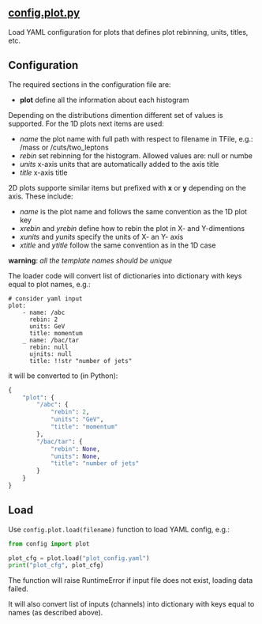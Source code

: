 ## [config.plot.py](https://github.com/ksamdev/exo_plots/blob/master/config/plot.py)

Load YAML configuration for plots that defines plot rebinning, units, titles,
etc.

## Configuration

The required sections in the configuration file are:

* **plot** define all the information about each histogram

Depending on the distributions dimention different set of values is supported.
For the 1D plots next items are used:

* _name_ the plot name with full path with respect to filename in TFile, e.g.:
/mass or /cuts/two_leptons
* _rebin_ set rebinning for the histogram. Allowed values are: null or numbe
* _units_ x-axis units that are automatically added to the axis title
* _title_ x-axis title

2D plots supporte similar items but prefixed with **x** or **y** depending on
the axis. These include:

* _name_ is the plot name and follows the same convention as the 1D plot key
* _xrebin_ and _yrebin_ define how to rebin the plot in X- and Y-dimentions
* _xunits_ and _yunits_ specify the units of X- an Y- axis
* _xtitle_ and _ytitle_ follow the same convention as in the 1D case

**warning**: _all the template names should be unique_

The loader code will convert list of dictionaries into dictionary with keys
equal to plot names, e.g.:

```yamld
# consider yaml input
plot:
    - name: /abc
      rebin: 2
      units: GeV
      title: momentum
    _ name: /bac/tar
      rebin: null
      ujnits: null
      title: !!str "number of jets"
```

it will be converted to (in Python):

```python
{
    "plot": {
        "/abc": {
            "rebin": 2,
            "units": "GeV",
            "title": "momentum" 
        },
        "/bac/tar": {
            "rebin": None,
            "units": None,
            "title": "number of jets"
        }
    }
}
```

## Load

Use ```config.plot.load(filename)``` function to load YAML config,
e.g.:

```python
from config import plot

plot_cfg = plot.load("plot_config.yaml")
print("plot_cfg", plot_cfg)
```

The function will raise RuntimeError if input file does not exist, loading
data failed.

It will also convert list of inputs (channels) into dictionary with keys
equal to names (as described above).
